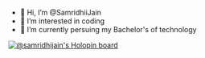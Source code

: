 - 👋 Hi, I’m @SamridhiiJain
- 👀 I’m interested in coding 
- 🌱 I’m currently persuing my Bachelor's of technology 

[![@samridhijain's Holopin board](https://holopin.me/samridhijain)](https://holopin.io/@samridhijain)

<!---
SamridhiiJain/SamridhiiJain is a ✨ special ✨ repository because its `README.md` (this file) appears on your GitHub profile.
You can click the Preview link to take a look at your changes.
--->
